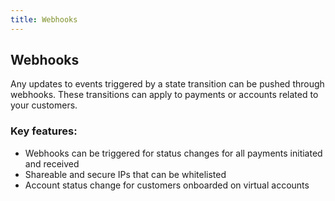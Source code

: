 ```yaml
---
title: Webhooks
---
```


## **Webhooks**

Any updates to events triggered by a state transition can be pushed through webhooks. These transitions can apply to payments or accounts related to your customers.

### **Key features:**
- Webhooks can be triggered for status changes for all payments initiated and received
- Shareable and secure IPs that can be whitelisted 
- Account status change for customers onboarded on virtual accounts
